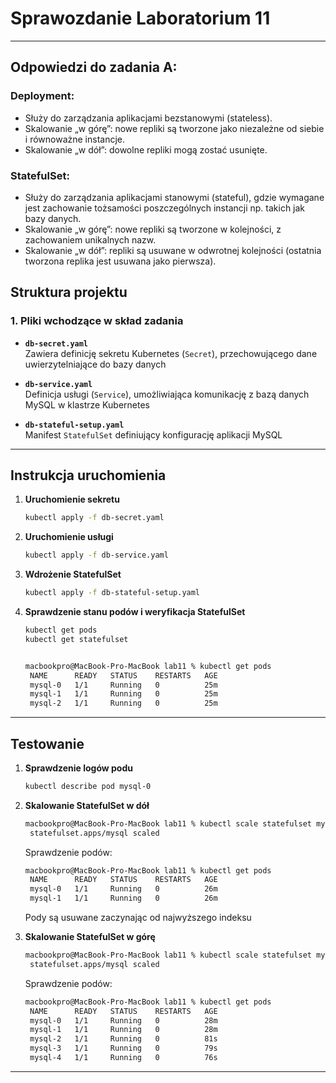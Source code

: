 # Sprawozdanie Laboratorium 11

---

## Odpowiedzi do zadania A:

### Deployment:
- Służy do zarządzania aplikacjami bezstanowymi (stateless).
- Skalowanie „w górę”: nowe repliki są tworzone jako niezależne od siebie i równoważne instancje.
- Skalowanie „w dół”: dowolne repliki mogą zostać usunięte.

### StatefulSet:
- Służy do zarządzania aplikacjami stanowymi (stateful), gdzie wymagane jest zachowanie tożsamości poszczególnych instancji np. takich jak bazy danych.
- Skalowanie „w górę”: nowe repliki są tworzone w kolejności, z zachowaniem unikalnych nazw.
- Skalowanie „w dół”: repliki są usuwane w odwrotnej kolejności (ostatnia tworzona replika jest usuwana jako pierwsza).

## **Struktura projektu**
### **1. Pliki wchodzące w skład zadania**
- **`db-secret.yaml`**  
  Zawiera definicję sekretu Kubernetes (`Secret`), przechowującego dane uwierzytelniające do bazy danych

- **`db-service.yaml`**  
  Definicja usługi (`Service`), umożliwiająca komunikację z bazą danych MySQL w klastrze Kubernetes

- **`db-stateful-setup.yaml`**  
  Manifest `StatefulSet` definiujący konfigurację aplikacji MySQL

---

## **Instrukcja uruchomienia**
1. **Uruchomienie sekretu**
   ```bash
   kubectl apply -f db-secret.yaml
   ```

2. **Uruchomienie usługi**
   ```bash
   kubectl apply -f db-service.yaml
   ```

3. **Wdrożenie StatefulSet**
   ```bash
   kubectl apply -f db-stateful-setup.yaml
   ```

4. **Sprawdzenie stanu podów i weryfikacja StatefulSet**
   ```bash
   kubectl get pods
   kubectl get statefulset
   
   
   macbookpro@MacBook-Pro-MacBook lab11 % kubectl get pods                       
    NAME      READY   STATUS    RESTARTS   AGE
    mysql-0   1/1     Running   0          25m
    mysql-1   1/1     Running   0          25m
    mysql-2   1/1     Running   0          25m
   ```
---

## **Testowanie**
1. **Sprawdzenie logów podu**
   ```bash
   kubectl describe pod mysql-0
   ```

2. **Skalowanie StatefulSet w dół**
   ```bash
   macbookpro@MacBook-Pro-MacBook lab11 % kubectl scale statefulset mysql --replicas=2
    statefulset.apps/mysql scaled
   ```
   Sprawdzenie podów:
   ```bash
   macbookpro@MacBook-Pro-MacBook lab11 % kubectl get pods
    NAME      READY   STATUS    RESTARTS   AGE
    mysql-0   1/1     Running   0          26m
    mysql-1   1/1     Running   0          26m
   ```
   Pody są usuwane zaczynając od najwyższego indeksu

3. **Skalowanie StatefulSet w górę**
   ```bash
   macbookpro@MacBook-Pro-MacBook lab11 % kubectl scale statefulset mysql --replicas=5
    statefulset.apps/mysql scaled
   ```
   Sprawdzenie podów:
   ```bash
   macbookpro@MacBook-Pro-MacBook lab11 % kubectl get pods                            
    NAME      READY   STATUS    RESTARTS   AGE
    mysql-0   1/1     Running   0          28m
    mysql-1   1/1     Running   0          28m
    mysql-2   1/1     Running   0          81s
    mysql-3   1/1     Running   0          79s
    mysql-4   1/1     Running   0          76s
   ```
---

